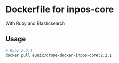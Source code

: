 Dockerfile for inpos-core 
=========================

With Ruby and Elasticsearch

## Usage

```sh
# Ruby 2.2.1
docker pull eunix/drone-docker-inpos-core:2.2.1
```
